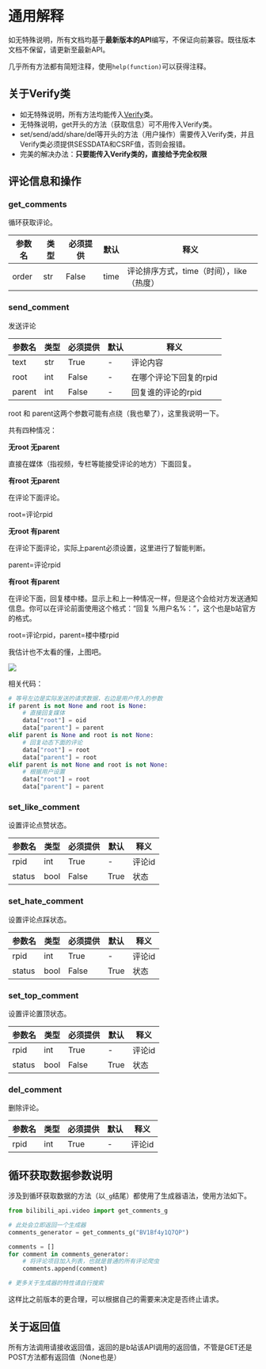 # 通用解释

如无特殊说明，所有文档均基于**最新版本的API**编写，不保证向前兼容。既往版本文档不保留，请更新至最新API。

几乎所有方法都有简短注释，使用`help(function)`可以获得注释。

## 关于Verify类

- 如无特殊说明，所有方法均能传入[Verify](/bilibili_api/docs/模块/bilibili_api#Verify)类。
- 无特殊说明，get开头的方法（获取信息）可不用传入Verify类。
- set/send/add/share/del等开头的方法（用户操作）需要传入Verify类，并且Verify类必须提供SESSDATA和CSRF值，否则会报错。
- 完美的解决办法：**只要能传入Verify类的，直接给予完全权限**

## 评论信息和操作

### get_comments

循环获取评论。

| 参数名 | 类型 | 必须提供 | 默认 | 释义                                     |
| ------ | ---- | -------- | ---- | ---------------------------------------- |
| order  | str  | False    | time | 评论排序方式，time（时间），like（热度） |

### send_comment

发送评论

| 参数名 | 类型 | 必须提供 | 默认 | 释义                   |
| ------ | ---- | -------- | ---- | ---------------------- |
| text   | str  | True     | -    | 评论内容               |
| root   | int  | False    | -    | 在哪个评论下回复的rpid |
| parent | int  | False    | -    | 回复谁的评论的rpid     |

root 和 parent这两个参数可能有点绕（我也晕了），这里我说明一下。

共有四种情况：

**无root  无parent**

直接在媒体（指视频，专栏等能接受评论的地方）下面回复。

**有root  无parent**

在评论下面评论。

root=评论rpid

**无root  有parent**

在评论下面评论，实际上parent必须设置，这里进行了智能判断。

parent=评论rpid

**有root  有parent**

在评论下面，回复楼中楼。显示上和上一种情况一样，但是这个会给对方发送通知信息。你可以在评论前面使用这个格式：“回复 %用户名%：”，这个也是b站官方的格式。

root=评论rpid，parent=楼中楼rpid

我估计也不太看的懂，上图吧。

![](https://res.passkou.com/image/20200813194523.jpg)

相关代码：

```python
# 等号左边是实际发送的请求数据，右边是用户传入的参数
if parent is not None and root is None:
    # 直接回复媒体
    data["root"] = oid
    data["parent"] = parent
elif parent is None and root is not None:
    # 回复动态下面的评论
    data["root"] = root
    data["parent"] = root
elif parent is not None and root is not None:
    # 根据用户设置
    data["root"] = root
    data["parent"] = parent
```

### set_like_comment

设置评论点赞状态。

| 参数名 | 类型 | 必须提供 | 默认 | 释义   |
| ------ | ---- | -------- | ---- | ------ |
| rpid   | int  | True     | -    | 评论id |
| status | bool | False    | True | 状态   |

### set_hate_comment

设置评论点踩状态。

| 参数名 | 类型 | 必须提供 | 默认 | 释义   |
| ------ | ---- | -------- | ---- | ------ |
| rpid   | int  | True     | -    | 评论id |
| status | bool | False    | True | 状态   |

### set_top_comment

设置评论置顶状态。

| 参数名 | 类型 | 必须提供 | 默认 | 释义   |
| ------ | ---- | -------- | ---- | ------ |
| rpid   | int  | True     | -    | 评论id |
| status | bool | False    | True | 状态   |

### del_comment

删除评论。

| 参数名 | 类型 | 必须提供 | 默认 | 释义   |
| ------ | ---- | -------- | ---- | ------ |
| rpid   | int  | True     | -    | 评论id |

## 循环获取数据参数说明

涉及到循环获取数据的方法（以`_g`结尾）都使用了生成器语法，使用方法如下。

```python
from bilibili_api.video import get_comments_g

# 此处会立即返回一个生成器
comments_generator = get_comments_g("BV1Bf4y1Q7QP")

comments = []
for comment in comments_generator:
    # 将评论项目加入列表，也就是普通的所有评论爬虫
    comments.append(comment)

# 更多关于生成器的特性请自行搜索
```

这样比之前版本的更合理，可以根据自己的需要来决定是否终止请求。

## 关于返回值

所有方法调用请接收返回值，返回的是b站该API调用的返回值，不管是GET还是POST方法都有返回值（None也是）